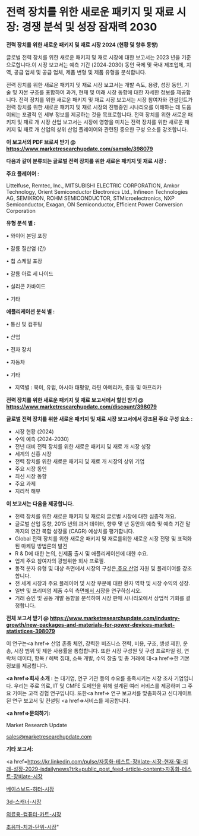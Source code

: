 # 전력 장치를 위한 새로운 패키지 및 재료 시장: 경쟁 분석 및 성장 잠재력 2030

<strong>전력 장치를 위한 새로운 패키지 및 재료 시장 2024 (현황 및 향후 동향)</strong>

글로벌 전력 장치를 위한 새로운 패키지 및 재료 시장에 대한 보고서는 2023 년을 기준으로합니다.이 시장 보고서는 예측 기간 (2024-2030) 동안 국제 및 국내 제조업체, 지역, 공급 업체 및 공급 업체, 제품 변형 및 제품 유형을 분석합니다.

전력 장치를 위한 새로운 패키지 및 재료 시장 보고서는 개발 속도, 용량, 성장 동인, 기술 및 자본 구조를 포함하여 과거, 현재 및 미래 시장 동향에 대한 자세한 정보를 제공합니다. 전력 장치를 위한 새로운 패키지 및 재료 시장 보고서는 시장 참여자와 컨설턴트가 전력 장치를 위한 새로운 패키지 및 재료 시장의 진행중인 시나리오를 이해하는 데 도움이되는 포괄적 인 세부 정보를 제공하는 것을 목표로합니다. 전력 장치를 위한 새로운 패키지 및 재료 개 시장 산업 보고서는 시장에 영향을 미치는 전력 장치를 위한 새로운 패키지 및 재료 개 산업의 상위 산업 플레이어와 관련된 중요한 구성 요소를 강조합니다.



<strong>이 보고서의 PDF 브로셔 받기 @ <a href=https://www.marketresearchupdate.com/sample/398079>https://www.marketresearchupdate.com/sample/398079</a></strong>



<strong>다음과 같이 분류되는 글로벌 전력 장치를 위한 새로운 패키지 및 재료 시장 :</strong>



<strong>주요 플레이어 :</strong>

Littelfuse, Remtec, Inc., MITSUBISHI ELECTRIC CORPORATION, Amkor Technology, Orient Semiconductor Electronics Ltd., Infineon Technologies AG, SEMIKRON, ROHM SEMICONDUCTOR, STMicroelectronics, NXP Semiconductor, Exagan, ON Semiconductor, Efficient Power Conversion Corporation



<strong>유형 분석 별 :</strong>

• 와이어 본딩 포장

• 갈륨 질산염 (간)

• 칩 스케일 포장

• 갈륨 아르 세 나이드

• 실리콘 카바이드

• 기타



<strong>애플리케이션 분석 별 :</strong>

• 통신 및 컴퓨팅

• 산업

• 전자 장치

• 자동차

• 기타

<ul>
  <li>지역별 : 북미, 유럽, 아시아 태평양, 라틴 아메리카, 중동 및 아프리카</li>
</ul>


<strong>전력 장치를 위한 새로운 패키지 및 재료 보고서에서 할인 받기 @ <a href=https://www.marketresearchupdate.com/discount/398079>https://www.marketresearchupdate.com/discount/398079</a></strong>



<strong>글로벌 전력 장치를 위한 새로운 패키지 및 재료 시장 보고서에서 강조된 주요 구성 요소 :</strong>
<ul>
  <li>시장 현황 (2024)</li>
  <li>수익 예측 (2024-2030)</li>
  <li>전년 대비 전력 장치를 위한 새로운 패키지 및 재료 개 시장 성장</li>
  <li>세계의 신흥 시장</li>
  <li>전력 장치를 위한 새로운 패키지 및 재료 개 시장의 상위 기업</li>
  <li>주요 시장 동인</li>
  <li>최신 시장 동향</li>
  <li>주요 과제</li>
  <li>지리적 해부</li>
</ul>


<strong>이 보고서는 다음을 제공합니다.</strong>
<ul>
  <li>전력 장치를 위한 새로운 패키지 및 재료의 글로벌 시장에 대한 심층적 개요.</li>
  <li>글로벌 산업 동향, 2015 년의 과거 데이터, 향후 몇 년 동안의 예측 및 예측 기간 말까지의 연간 복합 성장률 (CAGR) 예상치를 평가합니다.</li>
  <li>Global 전력 장치를 위한 새로운 패키지 및 재료를위한 새로운 시장 전망 및 표적화 된 마케팅 방법론의 발견</li>
  <li>R &amp; D에 대한 논의, 신제품 출시 및 애플리케이션에 대한 수요.</li>
  <li>업계 주요 참여자의 광범위한 회사 프로필.</li>
  <li>동적 분자 유형 및 대상 측면에서 시장의 구성은<a href=> 주요 산</a>업 자원 및 플레이어를 강조합니다.</li>
  <li>전 세계 시장과 주요 플레이어 및 시장 부문에 대한 환자 역학 및 시장 수익의 성장.</li>
  <li>일반 및 프리미엄 제품 수익 측면<a href=>에서 시</a>장을 연구하십시오.</li>
  <li>거래 승인 및 공동 개발 동향을 분석하여 시장 판매 시나리오에서 상업적 기회를 결정합니다.</li>
</ul>



<strong>전체 보고서 받기 @ <a href=https://www.marketresearchupdate.com/industry-growth/new-packages-and-materials-for-power-devices-market-statistices-398079>https://www.marketresearchupdate.com/industry-growth/new-packages-and-materials-for-power-devices-market-statistices-398079</a></strong>

이 연구는<a href=> 산업 존중</a> 체인, 강력한 비즈니스 전략, 비용, 구조, 생성 제한, 운송, 시장 범위 및 제한 사용률을 통합합니다. 또한 시장 구성원 및 구성 프로파일 링, 연락처 데이터, 항목 / 혜택 침대, 소득 개발, 수익 창출 및 총 거래에 대<a href=>한 기본 </a>정보를 제공합니다.



<strong><a href=>회사 소</a>개 :</strong>
는 대기업, 연구 기관 등의 수요를 충족시키는 시장 조사 기업입니다. 우리는 주로 의료, IT 및 CMFE 도메인을 위해 설계된 여러 서비스를 제공하며 그 주요 기여는 고객 경험 연구입니다. 또한<a href=> 연구 보</a>고서를 맞춤화하고 신디케이트 된 연구 보고서 및 컨설팅 <a href=>서비스</a>를 제공합니다.



<strong><a href=>문의하기:</a></strong>

Market Research Update

sales@marketresearchupdate.com



<strong>기타 보고서:</strong>

<a href=https://kr.linkedin.com/pulse/자동화-테스트-장비ate-시장-현재-및-미래-성장-2029-isdailynews?trk=public_post_feed-article-content>자동화-테스트-장비ate-시장</a>

<a href=https://www.linkedin.com/pulse/베이스보드-히터-시장-진입-전략-및-위험-평가2029년-analytics-avenue-adventures-24-ana/>베이스보드-히터-시장</a>

<a href=https://www.linkedin.com/pulse/3d-스캐너-시장-현재-및-미래-성장-2029-data-dive-diaries-24-analysis-nawmf/>3d-스캐너-시장</a>

<a href=https://www.linkedin.com/pulse/의료용-컴퓨터-카트-시장-동향-및-성장-전망-trend-tracking-tips-360-analysis-1f7qf/>의료용-컴퓨터-카트-시장</a>

<a href=https://www.linkedin.com/pulse/초음파-치과-단위-시장-경쟁-분석-및-성장-잠재력-2030-isdailynews-0lcrc/>초음파-치과-단위-시장</a>"
